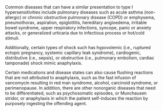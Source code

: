 Common diseases that can have a similar presentation to type I hypersensitivities include pulmonary diseases such as acute asthma (non-allergic) or chronic obstructive pulmonary disease (COPD) or emphysema, pneumothorax, aspiration, epiglottitis, hereditary angioedema, irritable bowel syndrome, upper respiratory infections, syncope, panic or anxiety attacks, or generalized urticaria due to infectious process or hot/cold stimuli.

Additionally, certain types of shock such has hypovolemic (i.e., ruptured ectopic pregnancy, systemic capillary leak syndrome), cardiogenic, distributive (i.e., sepsis), or obstructive (i.e., pulmonary embolism, cardiac tamponade) shock mimic anaphylaxis.

Certain medications and disease states can also cause flushing reactions that are not attributed to anaphylaxis, such as the fast infusion of vancomycin resulting in red man syndrome, alcohol, carcinoid syndrome, or perimenopause. In addition, there are other nonorganic diseases that need to be differentiated, such as psychosomatic episodes, or Munchausen stridor, or anaphylaxis in which the patient self-induces the reaction by purposely ingesting the offending agent.